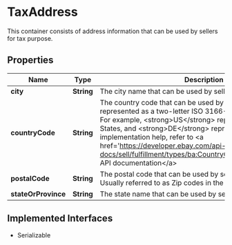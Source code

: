 

# TaxAddress

This container consists of address information that can be used by sellers for tax purpose.
## Properties

Name | Type | Description | Notes
------------ | ------------- | ------------- | -------------
**city** | **String** | The city name that can be used by sellers for tax purpose. |  [optional]
**countryCode** | **String** | The country code that can be used by sellers for tax purpose, represented as a two-letter ISO 3166-1 alpha-2 country code. For example, &lt;strong&gt;US&lt;/strong&gt; represents the United States, and &lt;strong&gt;DE&lt;/strong&gt; represents Germany. For implementation help, refer to &lt;a href&#x3D;&#39;https://developer.ebay.com/api-docs/sell/fulfillment/types/ba:CountryCodeEnum&#39;&gt;eBay API documentation&lt;/a&gt; |  [optional]
**postalCode** | **String** | The postal code that can be used by sellers for tax purpose. Usually referred to as Zip codes in the US. |  [optional]
**stateOrProvince** | **String** | The state name that can be used by sellers for tax purpose. |  [optional]


## Implemented Interfaces

* Serializable


